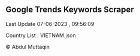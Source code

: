 

## Google Trends Keywords Scraper 
 
Last Update 07-06-2023 , 09:56:09

Country List :
VIETNAM.json



© Abdul Muttaqin 
